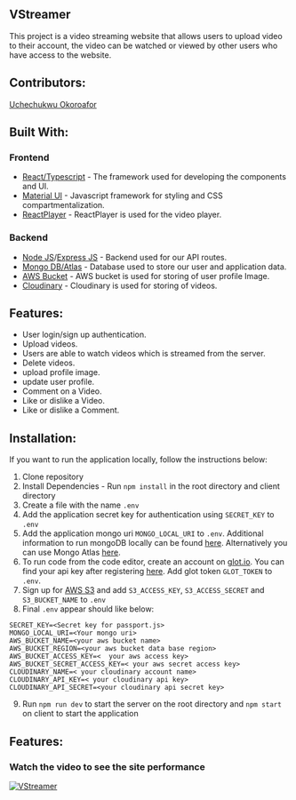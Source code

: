 ## VStreamer

This project is a video streaming website that allows users to upload video to their account, the video can be watched or viewed by other users who have access to the website.

## Contributors:

[Uchechukwu Okoroafor](https://github.com/uche-okoroafor)

## Built With:

### Frontend

- [React/Typescript](https://reactjs.org/) - The framework used for developing the components and UI.
- [Material UI](https://material-ui.com/) - Javascript framework for styling and CSS compartmentalization.
- [ReactPlayer](https://github.com/feross/simple-peer) - ReactPlayer is used for the video player.

### Backend

- [Node JS](https://reactjs.org/)/[Express JS](https://expressjs.com/) - Backend used for our API routes.
- [Mongo DB/Atlas](https://www.mongodb.com/) - Database used to store our user and application data.
- [AWS Bucket](https://aws.amazon/) - AWS bucket is used for storing of user profile Image.
- [Cloudinary](https://cloudinary.com/) - Cloudinary is used for storing of videos.

## Features:

- User login/sign up authentication.
- Upload videos.
- Users are able to watch videos which is streamed from the server.
- Delete videos.
- upload profile image.
- update user profile.
- Comment on a Video.
- Like or dislike a Video.
- Like or dislike a Comment.

## Installation:

If you want to run the application locally, follow the instructions below:

1. Clone repository
2. Install Dependencies - Run `npm install` in the root directory and client directory
3. Create a file with the name `.env`
4. Add the application secret key for authentication using `SECRET_KEY` to `.env`
5. Add the application mongo uri `MONGO_LOCAL_URI` to `.env`. Additional information to run mongoDB locally can be found [here](https://docs.mongodb.com/manual/installation/). Alternatively you can use Mongo Atlas [here](https://www.mongodb.com/cloud/atlas).
6. To run code from the code editor, create an account on [glot.io](https://glot.io/). You can find your api key after registering [here](https://glot.io/account/token). Add glot token `GLOT_TOKEN` to `.env`.
7. Sign up for [AWS S3](https://aws.amazon.com/s3/) and add `S3_ACCESS_KEY`, `S3_ACCESS_SECRET` and `S3_BUCKET_NAME` to `.env`
8. Final `.env` appear should like below:

```
SECRET_KEY=<Secret key for passport.js>
MONGO_LOCAL_URI=<Your mongo uri>
AWS_BUCKET_NAME=<your aws bucket name>
AWS_BUCKET_REGION=<your aws bucket data base region>
AWS_BUCKET_ACCESS_KEY=<  your aws access key>
AWS_BUCKET_SECRET_ACCESS_KEY=< your aws secret access key>
CLOUDINARY_NAME=< your cloudinary account name>
CLOUDINARY_API_KEY=< your cloudinary api key>
CLOUDINARY_API_SECRET=<your cloudinary api secret key>
```

9. Run `npm run dev` to start the server on the root directory and `npm start` on client to start the application

## Features:

### Watch the video to see the site performance

[![VStreamer](https://user-images.githubusercontent.com/71725892/145043084-3fff7691-61b1-41a4-b322-e72cf313e546.jpg)](https://user-images.githubusercontent.com/71725892/145594851-61671072-ca9c-4242-a4a0-6642d7479b79.mp4)
